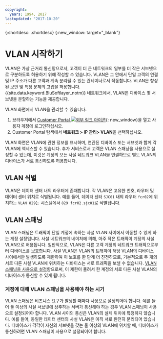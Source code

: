 ```yaml
---
copyright:
  years: 1994, 2017
lastupdated: "2017-10-20"
---
```

{:shortdesc: .shortdesc}
{:new_window: target="_blank"}

# VLAN 시작하기

VLAN은 가상 근거리 통신망으로서, 고객이 더 큰 네트워크의 일부를 더 작은 서브넷으로 구분하도록 허용하기 위해 작성할 수 있습니다. VLAN은 그 안에서 단일 고객의 연결 및 IP 주소가 다른 고객과 계속 분리될 수 있는 컨테이너로서 작동합니다. VLAN은 향상된 보안 및 특정 문제의 고립을 허용합니다. {{site.data.keyword.BluSoftlayer_notm}} 네트워크에서, VLAN은 디바이스 및 서브넷을 분할하는 기능을 제공합니다.  

VLAN 화면에서 VLAN을 관리할 수 있습니다.

1. 브라우저에서 [Customer Portal ![외부 링크 아이콘](../../icons/launch-glyph.svg "외부 링크 아이콘")](https://control.softlayer.com/){: new_window}을 열고 사용자 계정에 로그인하십시오.
2. Customer Portal 탐색에서 **네트워크 > IP 관리> VLAN**을 선택하십시오.

VLAN 화면은 VLAN에 관한 정보를 표시하며, 연관된 디바이스 또는 서브넷과 함께 각 VLAN에 액세스할 수 있습니다. 추가 서비스로서 고객은 VLAN 스패닝을 사용으로 설정할 수 있는데, 이것은 계정의 모든 사설 네트워크 VLAN을 연결하므로 별도 VLAN의 디바이스가 서로 통신하도록 허용합니다. 

## VLAN 식별

VLAN은 데이터 센터 내의 라우터에 존재합니다. 각 VLAN은 고유한 번호, 라우터 및 데이터 센터 위치로 식별됩니다. 예를 들어, 데이터 센터 `SJC01` 내의 라우터 `fcr02`에 위치하는 `VLAN 829`는 시스템에서 `829 fcr02.sjc01`로 식별됩니다.

## VLAN 스패닝

VLAN 스패닝은 트래픽이 단일 계정에 속하는 사설 VLAN 사이에서 이동할 수 있게 하는 계정 설정입니다. 사설 네트워크의 네이처에 의해, 아주 작은 트래픽이 계정의 사설 VLAN으로 허용됩니다. 일반적으로, VLAN은 다른 고객 계정의 네트워크 트래픽으로부터 디바이스를 보호합니다. 사설 VLAN은 VLAN의 트래픽이 해당 VLAN의 디바이스 사이에서만 발생하도록 제한하여 이 보호를 한 단계 더 진전하므로, 기본적으로 두 개의 서로 다른 사설 VLAN에 위치하는 디바이스는 서로 트래픽을 보낼 수 없습니다. [VLAN 스패닝을 사용으로 설정](vlan-spanning.html)함으로써, 이 제한이 풀려서 한 계정의 서로 다른 사설 VLAN의 디바이스가 통신할 수 있게 됩니다.

### 계정에 대해 VLAN 스패닝을 사용해야 하는 시기

VLAN 스패닝은 비즈니스 요구가 발생할 때마다 사용으로 설정되어야 합니다. 예를 들어 둘 이상의 사설 서브넷에 상주하는 서버가 통신해야 하는 경우 VLAN 스패닝이 사용으로 설정되어야 합니다. VLAN 사이의 통신은 VLAN의 실제 위치에 특정하지 않습니다. 예를 들어, 동일한 데이터 센터의 사설 VLAN은 아직 서로 완전히 분리되어 있습니다. 디바이스가 각각이 자신의 서브넷을 갖는 둘 이상의 VLAN에 위치할 때, 디바이스가 통신하려면 VLAN 스패닝이 사용으로 설정되어야 합니다.
